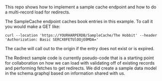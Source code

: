 This repo shows how to implement a sample cache endpoint and how to do a multi-record load for redirects.

The SampleCache endpoint caches book entries in this example.  To call it you would make a GET like:
```
curl --location 'https://YOURHARPERDB/SampleCache/The Hobbit' --header 'Authorization: Basic SERCX0FETUlOOjE0MDA='
```
The cache will call out to the origin if the entry does not exist or is expired.


The Redirect sample code is currently pseudo-code that is a starting point for collaboration on how we can load with validating off of existing records and performing fetches to get redirects.
We did create a sample data model in the schema.graphql based on information shared with us.
